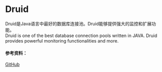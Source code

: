 # Druid

Druid是Java语言中最好的数据库连接池。Druid能够提供强大的监控和扩展功能。 <br>
Druid is one of the best database connection pools written in JAVA. Druid provides powerful monitoring functionalities and more.



#### 参考资料：
[GitHub](https://github.com/alibaba/druid)
